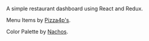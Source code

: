 A simple restaurant dashboard using React and Redux.

Menu Items by [Pizza4p's](https://pizza4ps.com/menu/).

Color Palette by [Nachos](https://design.trello.com/).


